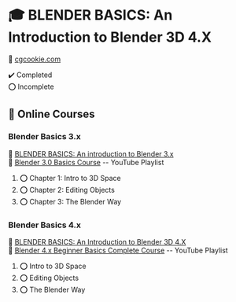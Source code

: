 # :mortar_board: BLENDER BASICS: An Introduction to Blender 3D 4.X

:link: [cgcookie.com](https://cgcookie.com/)  

:heavy_check_mark: Completed  
:o: Incomplete

## :beginner: Online Courses

### Blender Basics 3.x

:link: [BLENDER BASICS: An introduction to Blender 3.x](https://cgcookie.com/courses/blender-3-basics-intro-to-blender)  
:link: [Blender 3.0 Basics Course](https://www.youtube.com/playlist?list=PL3GeP3YLZn5ixsnIOIx9tB4v6s-rsw48X) -- YouTube Playlist

1. :o: Chapter 1: Intro to 3D Space
2. :o: Chapter 2: Editing Objects
3. :o: Chapter 3: The Blender Way

### Blender Basics 4.x

:link: [BLENDER BASICS: An Introduction to Blender 3D 4.X](https://cgcookie.com/courses/blender-basics-an-introduction-to-blender-4-x)  
:link: [Blender 4.x Beginner Basics Complete Course](https://www.youtube.com/playlist?list=PL3GeP3YLZn5hhfaGRSmRia0OwPPMfJu0V) -- YouTube Playlist

1. :o: Intro to 3D Space
2. :o: Editing Objects
3. :o: The Blender Way
